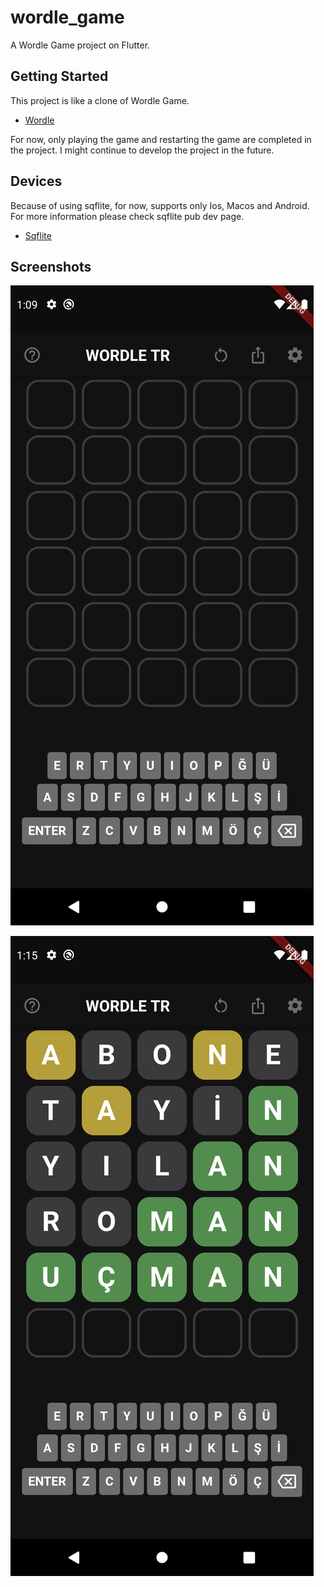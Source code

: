 # wordle_game

A Wordle Game project on Flutter.

## Getting Started

This project is like a clone of Wordle Game.

- [Wordle](https://www.nytimes.com/games/wordle/index.html)

For now, only playing the game and restarting the game are completed in the project. I might continue to develop the project in the future.

## Devices

Because of using sqflite, for now, supports only Ios, Macos and Android. For more information please check sqflite pub dev page.

- [Sqflite](https://pub.dev/packages/sqflite)

## Screenshots


![SS1](https://raw.githubusercontent.com/asimkymk/wordle_game/main/screenshots/1.png?raw=true)

![SS2](https://raw.githubusercontent.com/asimkymk/wordle_game/main/screenshots/2.png?raw=true)
